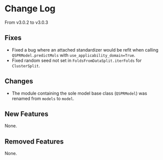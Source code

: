 # Change Log

From v3.0.2 to v3.0.3

## Fixes

- Fixed a bug where an attached standardizer would be refit when calling
  `QSPRModel.predictMols` with `use_applicability_domain=True`.
- Fixed random seed not set in `FoldsFromDataSplit.iterFolds` for `ClusterSplit`.

## Changes

- The module containing the sole model base class (`QSPRModel`) was renamed
  from `models` to `model`.

## New Features

None.

## Removed Features

None.
